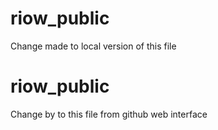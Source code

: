 # riow_public

Change made to local version of this file
# riow_public 
Change by to this file from github web interface
